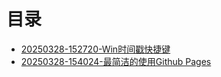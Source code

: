 # 目录
- [20250328-152720-Win时间戳快捷键](20250328-152720-Win时间戳快捷键/index.md)
- [20250328-154024-最简洁的使用Github Pages](<20250328-154024-最简洁的使用Github Pages/index.md>)
